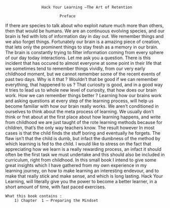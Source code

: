 					Hack Your Learning –The Art of Retention

							Preface
If there are species to talk about who exploit nature much more than others, then that would be humans. We are an continuous evolving species, and our brain is fed with lots of information day in day out. We remember things and we also forget things. Fortunately our brain is a amazing piece of creation, that lets only the prominent things to stay fresh as a memory in our brain. The brain is constantly trying to filter information coming from every sphere of our day today interactions.
	Let me ask you a question. There is this incident that has occured to almost everyone at some point in their life that we sometimes tend to remember things vividly, from our very early childhood moment, but we cannot remember some of the recent events of past two days. Why is it that ? Wouldn’t that be good if we can remember everything, that happened to us ?  That curiosity is good, and in a good way it tries to lead us to whole new level of curiosity, that how does our brain work. How we can remember things better ?
	Learning how our brains work and asking questions at every step of the learning process, will help us become familiar with how our brain really works. We aren’t conditioned in ourselves to think about the meta process of learning. We usually don’t think or fret about at the first place about how learning happens, and write from childhood we are just taught of the rote learning methods because for children, that’s the only way teachers know. The result however In most cases is that the child finds the stuff boring and eventually he forgets. The flaw isn’t that the child is dumb, but infact the dumbness of the method by which learning is fed to the child. I would like to stress on the fact that appreciating how we learn is a really rewarding process, an infact it should often be the first task we must undertake and this should also be included in curriculum, right from childhood. In this small book I intend to give some great insights which I have gathered from my  own experience in my learning journey, on how to make learning an interesting endevour, and to make that really stick and make sense, and which is long lasting. Hack Your Learning, will literally give you the power to become a better learner, in a short amount of time, with fast paced exercises.

	What this book contains :
		1) Chapter  1 – Preparing the Mindset  
